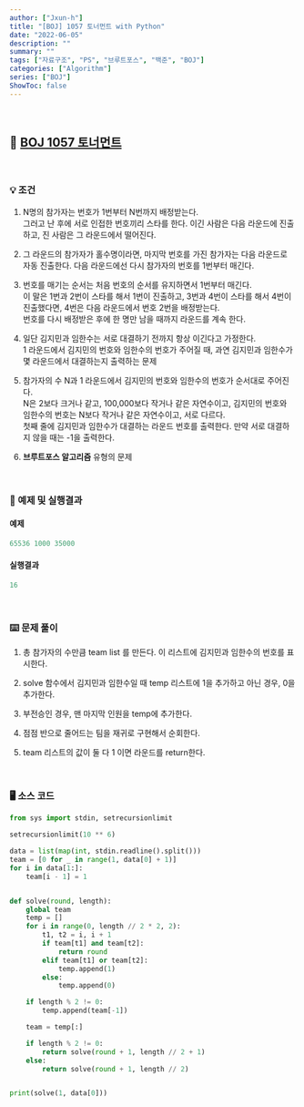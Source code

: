 ```yaml
---
author: ["Jxun-h"]
title: "[BOJ] 1057 토너먼트 with Python"
date: "2022-06-05"
description: ""
summary: ""
tags: ["자료구조", "PS", "브루트포스", "백준", "BOJ"]
categories: ["Algorithm"]
series: ["BOJ"]
ShowToc: false
---
```


<br>

## 📌 <a href="https://www.acmicpc.net/problem/1057" target="_blank">BOJ 1057 토너먼트</a>

<br>

### 💡 조건

1.  N명의 참가자는 번호가 1번부터 N번까지 배정받는다.  
    그러고 난 후에 서로 인접한 번호끼리 스타를 한다. 이긴 사람은 다음 라운드에 진출하고, 진 사람은 그 라운드에서 떨어진다.

2.  그 라운드의 참가자가 홀수명이라면, 마지막 번호를 가진 참가자는 다음 라운드로 자동 진출한다. 다음 라운드에선 다시 참가자의 번호를 1번부터 매긴다.

3.  번호를 매기는 순서는 처음 번호의 순서를 유지하면서 1번부터 매긴다.  
    이 말은 1번과 2번이 스타를 해서 1번이 진출하고, 3번과 4번이 스타를 해서 4번이 진출했다면, 4번은 다음 라운드에서 번호 2번을 배정받는다.  
    번호를 다시 배정받은 후에 한 명만 남을 때까지 라운드를 계속 한다.

4.  일단 김지민과 임한수는 서로 대결하기 전까지 항상 이긴다고 가정한다.  
    1 라운드에서 김지민의 번호와 임한수의 번호가 주어질 때, 과연 김지민과 임한수가 몇 라운드에서 대결하는지 출력하는 문제

5.  참가자의 수 N과 1 라운드에서 김지민의 번호와 임한수의 번호가 순서대로 주어진다.  
    N은 2보다 크거나 같고, 100,000보다 작거나 같은 자연수이고, 김지민의 번호와 임한수의 번호는 N보다 작거나 같은 자연수이고, 서로 다르다.  
    첫째 줄에 김지민과 임한수가 대결하는 라운드 번호를 출력한다. 만약 서로 대결하지 않을 때는 -1을 출력한다.

6.  **브루트포스 알고리즘** 유형의 문제

<br>

### 🔖 예제 및 실행결과

#### 예제

```py
65536 1000 35000
```

#### 실행결과

```py
16
```

<br>

### ⌨️ 문제 풀이

1.  총 참가자의 수만큼 team list 를 만든다. 이 리스트에 김지민과 임한수의 번호를 표시한다.

2.  solve 함수에서 김지민과 임한수일 때 temp 리스트에 1을 추가하고 아닌 경우, 0을 추가한다.

3.  부전승인 경우, 맨 마지막 인원을 temp에 추가한다.

4.  점점 반으로 줄어드는 팀을 재귀로 구현해서 순회한다.

5.  team 리스트의 값이 둘 다 1 이면 라운드를 return한다.

<br>

### 🖥 소스 코드

```py
from sys import stdin, setrecursionlimit

setrecursionlimit(10 ** 6)

data = list(map(int, stdin.readline().split()))
team = [0 for _ in range(1, data[0] + 1)]
for i in data[1:]:
    team[i - 1] = 1


def solve(round, length):
    global team
    temp = []
    for i in range(0, length // 2 * 2, 2):
        t1, t2 = i, i + 1
        if team[t1] and team[t2]:
            return round
        elif team[t1] or team[t2]:
            temp.append(1)
        else:
            temp.append(0)

    if length % 2 != 0:
        temp.append(team[-1])

    team = temp[:]

    if length % 2 != 0:
        return solve(round + 1, length // 2 + 1)
    else:
        return solve(round + 1, length // 2)


print(solve(1, data[0]))
```
